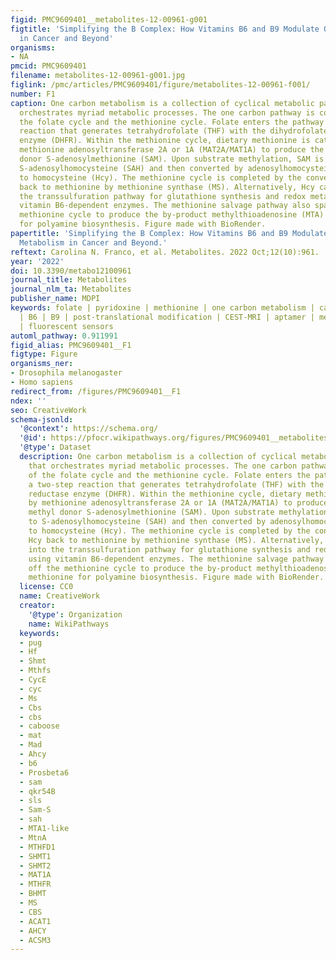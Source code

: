 ```yaml
---
figid: PMC9609401__metabolites-12-00961-g001
figtitle: 'Simplifying the B Complex: How Vitamins B6 and B9 Modulate One Carbon Metabolism
  in Cancer and Beyond'
organisms:
- NA
pmcid: PMC9609401
filename: metabolites-12-00961-g001.jpg
figlink: /pmc/articles/PMC9609401/figure/metabolites-12-00961-f001/
number: F1
caption: One carbon metabolism is a collection of cyclical metabolic pathways that
  orchestrates myriad metabolic processes. The one carbon pathway is comprised of
  the folate cycle and the methionine cycle. Folate enters the pathway through a two-step
  reaction that generates tetrahydrofolate (THF) with the dihydrofolate reductase
  enzyme (DHFR). Within the methionine cycle, dietary methionine is catabolized by
  methionine adenosyltransferase 2A or 1A (MAT2A/MAT1A) to produce the universal methyl
  donor S-adenosylmethionine (SAM). Upon substrate methylation, SAM is converted to
  S-adenosylhomocysteine (SAH) and then converted by adenosylhomocysteinase (AHCY)
  to homocysteine (Hcy). The methionine cycle is completed by the conversion of Hcy
  back to methionine by methionine synthase (MS). Alternatively, Hcy can fed into
  the transsulfuration pathway for glutathione synthesis and redox metabolism using
  vitamin B6-dependent enzymes. The methionine salvage pathway also sparks off the
  methionine cycle to produce the by-product methylthioadenosine (MTA) from methionine
  for polyamine biosynthesis. Figure made with BioRender.
papertitle: 'Simplifying the B Complex: How Vitamins B6 and B9 Modulate One Carbon
  Metabolism in Cancer and Beyond.'
reftext: Carolina N. Franco, et al. Metabolites. 2022 Oct;12(10):961.
year: '2022'
doi: 10.3390/metabo12100961
journal_title: Metabolites
journal_nlm_ta: Metabolites
publisher_name: MDPI
keywords: folate | pyridoxine | methionine | one carbon metabolism | cancer | methylation
  | B6 | B9 | post-translational modification | CEST-MRI | aptamer | metabolic probe
  | fluorescent sensors
automl_pathway: 0.911991
figid_alias: PMC9609401__F1
figtype: Figure
organisms_ner:
- Drosophila melanogaster
- Homo sapiens
redirect_from: /figures/PMC9609401__F1
ndex: ''
seo: CreativeWork
schema-jsonld:
  '@context': https://schema.org/
  '@id': https://pfocr.wikipathways.org/figures/PMC9609401__metabolites-12-00961-g001.html
  '@type': Dataset
  description: One carbon metabolism is a collection of cyclical metabolic pathways
    that orchestrates myriad metabolic processes. The one carbon pathway is comprised
    of the folate cycle and the methionine cycle. Folate enters the pathway through
    a two-step reaction that generates tetrahydrofolate (THF) with the dihydrofolate
    reductase enzyme (DHFR). Within the methionine cycle, dietary methionine is catabolized
    by methionine adenosyltransferase 2A or 1A (MAT2A/MAT1A) to produce the universal
    methyl donor S-adenosylmethionine (SAM). Upon substrate methylation, SAM is converted
    to S-adenosylhomocysteine (SAH) and then converted by adenosylhomocysteinase (AHCY)
    to homocysteine (Hcy). The methionine cycle is completed by the conversion of
    Hcy back to methionine by methionine synthase (MS). Alternatively, Hcy can fed
    into the transsulfuration pathway for glutathione synthesis and redox metabolism
    using vitamin B6-dependent enzymes. The methionine salvage pathway also sparks
    off the methionine cycle to produce the by-product methylthioadenosine (MTA) from
    methionine for polyamine biosynthesis. Figure made with BioRender.
  license: CC0
  name: CreativeWork
  creator:
    '@type': Organization
    name: WikiPathways
  keywords:
  - pug
  - Hf
  - Shmt
  - Mthfs
  - CycE
  - cyc
  - Ms
  - Cbs
  - cbs
  - caboose
  - mat
  - Mad
  - Ahcy
  - b6
  - Prosbeta6
  - sam
  - qkr54B
  - sls
  - Sam-S
  - sah
  - MTA1-like
  - MtnA
  - MTHFD1
  - SHMT1
  - SHMT2
  - MAT1A
  - MTHFR
  - BHMT
  - MS
  - CBS
  - ACAT1
  - AHCY
  - ACSM3
---
```

